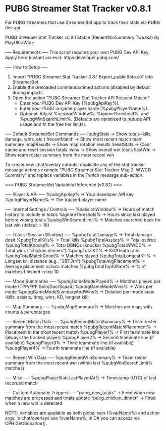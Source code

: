 # PUBG Streamer Stat Tracker v0.8.1

For PUBG streamers that use Streamer.Bot app to track their stats via PUBG dev api

PUBG Streamer Stat Tracker v0.8.1 Stable (RecentWinSummary Tweaks)
By PlayUltraWide

── Requirements ──
This script requires your own PUBG Dev API Key.
Apply here (instant access): https:developer.pubg.com/

── How to Setup ──
1. Import "PUBG Streamer Stat Tracker 0.8.1 Export_publicBeta.sb" into StreamerBot.
2. Enable the preloaded commands/timed actions (disabled by default during import).
3. Open the action "PUBG Streamer Stat Tracker API Request Master".
   - Enter your PUBG Dev API Key (%pubgApiKey%).
   - Enter your PUBG in-game player name (%pubgPlayerName%).
   - Optional: Adjust %sessionWindow%, %ignoreThreshold%, and %pubgWinSearchLimit%.
     (Defaults are optimized to reduce API usage and fit the free tier limits).

── Default StreamerBot Commands ──
!pubgStats      → Show totals (kills, damage, wins, etc.)
!recentMatch    → Show most recent match team summary
!mapResults     → Show map rotation results
!resetStats     → Clear cache and reset session totals
!wins           → Show overall win totals
!lastWin        → Show team roster summary from the most recent win

To create new chat/overlay outputs: duplicate any of the stat tracker message actions
example "PUBG Streamer Stat Tracker Msg 3. WWCD Summary"
and replace variables in the Twitch message sub-action.

=== PUBG StreamerBot Variables Reference (v0.8.1) ===

── Player & API ──
%pubgApiKey%                   → Your developer API key
%pubgPlayerName%                → The tracked player name

── Internal Settings / Controls ──
%sessionWindow%                 → Hours of match history to include in totals
%ignoreThreshold%               → Hours since last played before wiping totals
%pubgWinSearchLimit%            → Matches searched back for last win (default = 10)

── Totals (Session Window) ──
%pubgTotalDamage%               → Total damage dealt
%pubgTotalKills%                → Total kills
%pubgTotalAssists%              → Total assists
%pubgTotalKnocks%               → Total DBNOs (knocks)
%pubgTotalWWCD%                 → Total wins ("chicken dinners")
%pubgTotalKD%                   → Kill/Death ratio
%pubgTotalMatchCount%           → Matches played
%pubgTotalLongestKill%          → Longest kill distance (e.g., "287.3m")
%pubgTotalAvgPlacement%         → Average placement across matches
%pubgTotalTop10Rate%            → % of matches finished in top 10

── Mode Summaries ──
%pubgGameModePlayed%            → Matches played per mode (TPP/FPP Solo/Duo/Squad)
%pubgGameModeWins%              → Wins per mode
%pubgGameModeSummaryAndWins%    → Detailed per-mode stats (kills, assists, dmg, wins, KD, longest kill)

── Map Summary ──
%pubgMapSummary%                → Matches per map, with counts & percentages

── Recent Match Data ──
%pubgRecentMatchSummary%        → Team roster summary from the most recent match
%pubgRecentMatchPlacement%      → Placement in the most recent match
%pubgPlayer1%                   → First teammate line (always the tracked player)
%pubgPlayer2%                   → Second teammate line (if available)
%pubgPlayer3%                   → Third teammate line (if available)
%pubgPlayer4%                   → Fourth teammate line (if available)

── Recent Win Data ──
%pubgRecentWinSummary%          → Team roster summary from the most recent *win*
                                   (within last %pubgWinSearchLimit% matches)

── Misc ──
%pubgPlayerStatsLastPlayedAt%   → Timestamp (UTC) of last recorded match

── Custom Automatic Triggers ──
"pubg_new_totals"               → Fired when new matches are processed and totals update
"pubg_chicken_dinner"           → Fired when a new win is detected

NOTE: Variables are available as both global vars (%varName%) and action args.
In chat/overlays use %varName%, in C# you can access via CPH.GetGlobalVar<T>().
